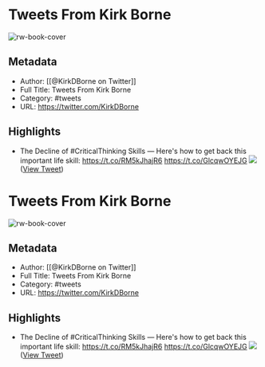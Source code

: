 # Tweets From Kirk Borne

![rw-book-cover](https://pbs.twimg.com/profile_images/1112733580948635648/s-8d1avb.jpg)

## Metadata
- Author: [[@KirkDBorne on Twitter]]
- Full Title: Tweets From Kirk Borne
- Category: #tweets
- URL: https://twitter.com/KirkDBorne

## Highlights
- The Decline of #CriticalThinking Skills — Here's how to get back this important life skill: https://t.co/RM5kJhajR6 https://t.co/GlcqwOYEJG
  ![](https://pbs.twimg.com/media/F2PlTe0X0AAGr2U.jpg) ([View Tweet](https://twitter.com/KirkDBorne/status/1685442865109901313))
# Tweets From Kirk Borne

![rw-book-cover](https://pbs.twimg.com/profile_images/1112733580948635648/s-8d1avb.jpg)

## Metadata
- Author: [[@KirkDBorne on Twitter]]
- Full Title: Tweets From Kirk Borne
- Category: #tweets
- URL: https://twitter.com/KirkDBorne

## Highlights
- The Decline of #CriticalThinking Skills — Here's how to get back this important life skill: https://t.co/RM5kJhajR6 https://t.co/GlcqwOYEJG
  ![](https://pbs.twimg.com/media/F2PlTe0X0AAGr2U.jpg) ([View Tweet](https://twitter.com/KirkDBorne/status/1685442865109901313))
